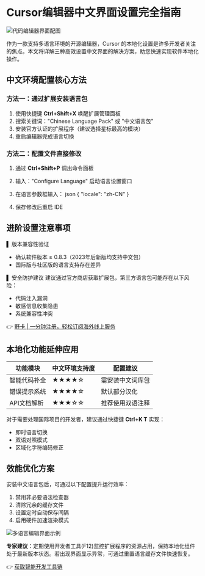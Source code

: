 # Cursor编辑器中文界面设置完全指南

![代码编辑器界面配图](https://via.placeholder.com/800x400)

作为一款支持多语言环境的开源编辑器，Cursor 的本地化设置是许多开发者关注的焦点。本文将详解三种高效设置中文界面的解决方案，助您快速实现软件本地化操作。

## 中文环境配置核心方法

### 方法一：通过扩展安装语言包
1. 使用快捷键 **Ctrl+Shift+X** 唤醒扩展管理面板
2. 搜索关键词："Chinese Language Pack" 或 "中文语言包"
3. 安装官方认证的扩展程序（建议选择星标最高的模块）
4. 重启编辑器完成语言切换

### 方法二：配置文件直接修改
1. 通过 **Ctrl+Shift+P** 调出命令面板
2. 输入："Configure Language" 启动语言设置窗口
3. 在语言参数框输入：
   json
   {
     "locale": "zh-CN"
   }
   
4. 保存修改后重启 IDE

## 进阶设置注意事项
▌ 版本兼容性验证
- 确认软件版本 ≥ 0.8.3（2023年后新版均支持中文包）
- 国际版与社区版的语言支持存在差异

▌ 安全防护建议
建议通过官方商店获取扩展包，第三方语言包可能存在以下风险：
- 代码注入漏洞
- 敏感信息收集隐患
- 系统兼容性冲突

👉 [野卡 | 一分钟注册，轻松订阅海外线上服务](https://bbtdd.com/yeka)

## 本地化功能延伸应用
| 功能模块       | 中文环境支持度 | 配置建议          |
|----------------|----------------|-------------------|
| 智能代码补全   | ★★★★☆        | 需安装中文词库包  |
| 错误提示系统   | ★★★★☆        | 默认部分汉化      |
| API文档解析    | ★★★☆☆        | 推荐使用双语注释  |

对于需要处理国际项目的开发者，建议通过快捷键 **Ctrl+K T** 实现：
- 即时语言切换
- 双语对照模式
- 区域化字符编码修正

## 效能优化方案
安装中文语言包后，可通过以下配置提升运行效率：
1. 禁用非必要语法检查器
2. 清除冗余的缓存文件
3. 设置定时自动保存间隔
4. 启用硬件加速渲染模式

![多语言编辑界面示例](https://via.placeholder.com/800x400)

**专家建议**：定期使用开发者工具(F12)监控扩展程序的资源占用，保持本地化组件处于最新版本状态。若出现界面显示异常，可通过重置语言缓存文件快速恢复。

👉 [获取智能开发工具链](https://bbtdd.com/yeka)